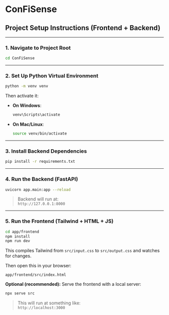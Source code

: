 # ConFiSense

## Project Setup Instructions (Frontend + Backend)

---

### 1. Navigate to Project Root

```bash
cd ConFiSense
```

---

### 2. Set Up Python Virtual Environment

```bash
python -m venv venv
```

Then activate it:

- **On Windows**:

    ```bash
    venv\Scripts\activate
    ```

- **On Mac/Linux**:

    ```bash
    source venv/bin/activate
    ```


---

### 3. Install Backend Dependencies

```bash
pip install -r requirements.txt
```

---

### 4. Run the Backend (FastAPI)

```bash
uvicorn app.main:app --reload
```

> Backend will run at:  
> `http://127.0.0.1:8000`

---

### 5. Run the Frontend (Tailwind + HTML + JS)

```bash
cd app/frontend
npm install
npm run dev
```

This compiles Tailwind from `src/input.css` to `src/output.css` and watches for changes.

Then open this in your browser:

```
app/frontend/src/index.html
```

**Optional (recommended):** Serve the frontend with a local server:

```bash
npx serve src
```

> This will run at something like:  
> `http://localhost:3000`
